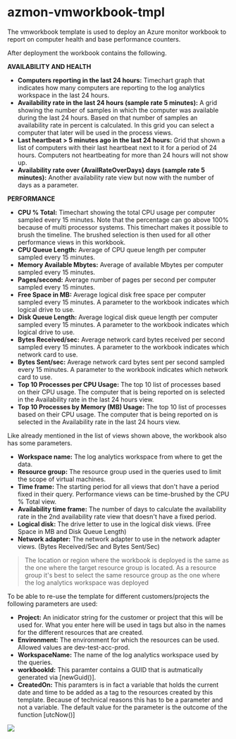 # azmon-vmworkbook-tmpl

The vmworkbook template is used to deploy an Azure monitor workbook to report on computer health and base performance counters.

After deployment the workbook contains the following.

**AVAILABILITY AND HEALTH**

- **Computers reporting in the last 24 hours:** Timechart graph that indicates how many computers are reporting to the log analytics workspace in the last 24 hours.
- **Availability rate in the last 24 hours (sample rate 5 minutes):** A grid showing the number of samples in which the computer was available during the last 24 hours. Based on that number of samples an availability rate in percent is calculated. In this grid you can select a computer that later will be used in the process views.
- **Last heartbeat > 5 minutes ago in the last 24 hours:** Grid that shown a list of computers with their last heartbeat next to it for a period of 24 hours. Computers not heartbeating for more than 24 hours will not show up.
- **Availability rate over {AvailRateOverDays} days (sample rate 5 minutes):** Another availability rate view but now with the number of days as a parameter.

**PERFORMANCE**

- **CPU % Total:** Timechart showing the total CPU usage per computer sampled every 15 minutes. Note that the percentage can go above 100% because of multi processor systems. This timechart makes it possible to brush the timeline. The brushed selection is then used for all other performance views in this workbook.
- **CPU Queue Length:** Average of CPU queue length per computer sampled every 15 minutes.
- **Memory Available Mbytes:** Average of available Mbytes per computer sampled every 15 minutes.
- **Pages/second:** Average number of pages per second per computer sampled every 15 minutes.
- **Free Space in MB:** Average logical disk free space per computer sampled every 15 minutes. A parameter to the workbook indicates which logical drive to use.
- **Disk Queue Length:** Average logical disk queue length per computer sampled every 15 minutes. A parameter to the workbook indicates which logical drive to use.
- **Bytes Received/sec:** Average network card bytes received per second sampled every 15 minutes. A parameter to the workbook indicates which network card to use.
- **Bytes Sent/sec:** Average network card bytes sent per second sampled every 15 minutes. A parameter to the workbook indicates which network card to use.
- **Top 10 Processes per CPU Usage:** The top 10 list of processes based on their CPU usage. The computer that is being reported on is selected in the Availability rate in the last 24 hours view.
- **Top 10 Processes by Memory (MB) Usage:** The top 10 list of processes based on their CPU usage. The computer that is being reported on is selected in the Availability rate in the last 24 hours view.

Like already mentioned in the list of views shown above, the workbook also has some parameters.

- **Workspace name:** The log analytics workspace from where to get the data.
- **Resource group:** The resource group used in the queries used to limit the scope of virtual machines.
- **Time frame:** The starting period for all views that don't have a period fixed in their query. Performance views can be time-brushed by the CPU % Total view.
- **Availability time frame:** The number of days to calculate the availability rate in the 2nd availability rate view that doesn't have a fixed period.
- **Logical disk:** The drive letter to use in the logical disk views. (Free Space in MB and Disk Queue Length)
- **Network adapter:** The network adapter to use in the network adapter views. (Bytes Received/Sec and Bytes Sent/Sec)

> The location or region where the workbook is deployed is the same as the one where the target resource group is located. As a resource group it's best to select the same resource group as the one where the log analytics workspace was deployed

To be able to re-use the template for different customers/projects the following parameters are used:

- **Project:** An inidicator string for the customer or project that this will be used for. What you enter here will be used in tags but also in the names for the different resources that are created.
- **Environment:** The environment for which the resources can be used. Allowed values are dev-test-acc-prod.
- **WorkspaceName:** The name of the log analytics workspace used by the queries.
- **workbookId:** This paramter contains a GUID that is autmatically generated via [newGuid()].
- **CreatedOn:** This paramters is in fact a variable that holds the current date and time to be added as a tag to the resources created by this template. Because of technical reasons this has to be a parameter and not a variable. The default value for the parameter is the outcome of the function [utcNow()]

<a href="https://portal.azure.com/#create/Microsoft.Template/uri/https%3A%2F%2Fraw.githubusercontent.com%2Fmydur%2FARMtemplates%2Fmaster%2Fazmon-vmworkbook-tmpl%2F%5Fworking%2Ftemplate.json" target="_blank">
<img src="http://azuredeploy.net/deploybutton.png"/>
</a><br />
